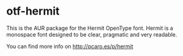 otf-hermit
==========

This is the AUR package for the Hermit OpenType font. Hermit is a monospace
font designed to be clear, pragmatic and very readable.

You can find more info on
<http://pcaro.es/p/hermit>
